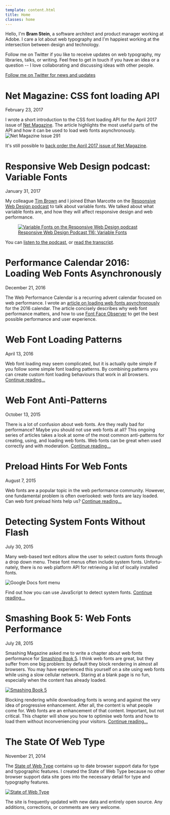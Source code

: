 ```yaml
---
template: content.html
title: Home
classes: home
---
```


<p class="intro">Hello, I'm <strong>Bram Stein</strong>, a software architect  and product manager working at Adobe. I care a lot about web typography and I'm happiest working at the intersection between design and technology.</p>

Follow me on Twitter if you like to receive updates on web typography, my libraries, talks, or writing. Feel free to get in touch if you have an idea or a question -- I love collaborating and discussing ideas with other people.

<a class="button" href="https://twitter.com/bram_stein">Follow me on Twitter for news and updates</a>

# Net Magazine: CSS font loading API
<p class="subtitle">February 23, 2017</p>

I wrote a short introduction to the CSS font loading API for the April 2017 issue of [Net Magazine](http://www.creativebloq.com/net-magazine). The article highlights the most useful parts of the API and how it can be used to load web fonts asynchronously.
![Net Magazine Issue 291](/assets/images/net-magazine.jpg)

It's still possible to [back order the April 2017 issue of Net Magazine](https://www.my­favouritemagazines.co.uk/design/net-magazine-back-issues/net-april-2017-issue-291/).

# Responsive Web Design podcast: Variable Fonts
<p class="subtitle">January 31, 2017</p>

My colleague [Tim Brown](http://tbrown.org/) and I joined Ethan Marcotte on the [Responsive Web Design podcast](https://responsivewebdesign.com/podcast/) to talk about variable fonts. We talked about what variable fonts are, and how they will affect responsive design and web performance.

<figure><a href="https://responsivewebdesign.com/podcast/variable-fonts/"><img alt="Variable Fonts on the Responsive Web Design podcast" src="/assets/images/rwd-podcast.png"><figcaption>Responsive Web Design Podcast 116: Variable Fonts</figcaption></a></figure>

You can [listen to the podcast](https://responsivewebdesign.com/podcast/variable-fonts/), or [read the transcript](https://responsivewebdesign.com/podcast/variable-fonts/#podcast-transcript).

# Performance Calendar 2016: Loading Web Fonts Asynchronously
<p class="subtitle">December 21, 2016</p>

The Web Performance Calendar is a recurring advent calendar focused on web performance. I wrote an [article on loading web fonts asynchronously](https://calendar.perfplanet.com/2016/loading-web-fonts-asynchronously/) for the 2016 calendar. The article concisely describes why web font performance matters, and how to use [Font Face Observer](https://fontfaceobserver.com) to get the best possible performance and user experience.

# Web Font Loading Patterns
<p class=subtitle>April 13, 2016</p>

Web font loading may seem complicated, but it is actually quite simple if you follow some simple font loading patterns. By combining patterns you can create custom font loading behaviours that work in all browsers. [Continue reading…](/writing/web-font-loading-patterns.html)

# Web Font Anti-Patterns
<p class=subtitle>October 13, 2015</p>

There is a lot of confusion about web fonts. Are they really bad for performance? Maybe you should not use web fonts at all? This ongoing series of articles takes a look at some of the most common anti-patterns for creating, using, and loading web fonts. Web fonts can be great when used correctly and with moderation. [Continue reading…](/writing/web-font-anti-patterns.html)

# Preload Hints For Web Fonts
<p class=subtitle>August 7, 2015</p>

Web fonts are a popular topic in the web performance community. However, one fundamental problem is often overlooked: web fonts are lazy loaded. Can web font preload hints help us? [Continue reading…](/writing/preload-hints-for-web-fonts.html)

# Detecting System Fonts Without Flash
<p class="subtitle">July 30, 2015</p>

Many web-based text ed­i­tors allow the user to se­lect cus­tom fonts through a drop down menu. These font menus of­ten in­clude sys­tem fonts. Un­for­tu­nately, there is no web plat­form API for re­triev­ing a list of lo­cally in­stalled fonts. 

![Google Docs font menu](/assets/images/google-docs-font-menu.png)

Find out how you can use JavaScript to detect system fonts. [Continue reading...](/writing/detecting-system-fonts-without-flash.html)

# Smashing Book 5: Web Fonts Performance
<p class="subtitle">July 28, 2015</p>

Smashing Magazine asked me to write a chapter about web fonts performance for [Smashing Book 5](http://www.smashingmagazine.com/2015/03/real-life-responsive-web-design-smashing-book-5/). I think web fonts are great, but they suffer from one big problem: by default they block rendering in almost all browsers. You may have experienced this yourself on a site using web fonts while using a slow cellular network. Staring at a blank page is no fun, especially when the content has already loaded.

[![Smashing Book 5](/assets/images/smashing-book-5-pages.png)](http://www.smashingmagazine.com/2015/03/real-life-responsive-web-design-smashing-book-5/)

Blocking rendering while downloading fonts is wrong and against the very idea of progressive enhancement. After all, the content is what people come for. Web fonts are an enhancement of that content. Important, but not critical. This chapter will show you how to optimise web fonts and how to load them without inconveniencing your visitors. [Continue reading…](/writing/smashing-book-5-web-fonts-performance.html)

# The State Of Web Type
<p class="subtitle">November 21, 2014</p>

The [State of Web Type](http://stateofwebtype.com/) contains up to date browser support data for type and typographic features. I created the State of Web Type because no other browser support data site goes into the necessary detail for type and typography features.

[![State of Web Type](/assets/images/state-of-web-type-site.png)](http://stateofwebtype.com/)

The site is frequently updated with new data and entirely open source. Any additions, corrections, or comments are very welcome.


